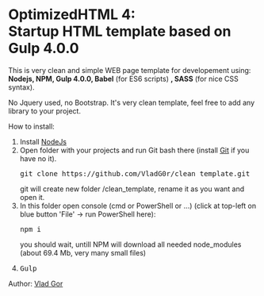 <h1><strong>OptimizedHTML 4:</strong> <br>Startup HTML template based on Gulp 4.0.0</h1>

<p>
	This is very clean and simple WEB page template for developement using:<br>
  <b>Nodejs, NPM, Gulp 4.0.0, Babel</b> (for ES6 scripts) <b>, SASS</b> (for nice CSS syntax).
</p>
<p>
	No Jquery used, no Bootstrap. It's very clean template, feel free to add any library to your project.
</p>
<p>
  How to install:
  <ol>
    <li>
      Install <a href="https://nodejs.org/en/" target="_blank">NodeJs</a>
    </li>
    <li>
      Open folder with your projects and run Git bash there (install <a href="https://git-scm.com/downloads">Git</a> if you have no it).
      <br>
      <pre>git clone https://github.com/VladG0r/clean_template.git</pre>
      git will create new folder /clean_template, rename it as you want and open it.
    </li>
    <li>
      In this folder open console (cmd or PowerShell or ...) (click at top-left on blue button 'File' -> run PowerShell here):
      <br>
      <pre>npm i</pre>
      you should wait, untill NPM will download all needed node_modules (about 69.4 Mb, very many small files)
    </li>
    <li>
      <pre>Gulp</pre>
    </li>
  </ol>
</p>
<p>Author: <a href="http://vladgor.com" target="_blank">Vlad Gor</a></p>


